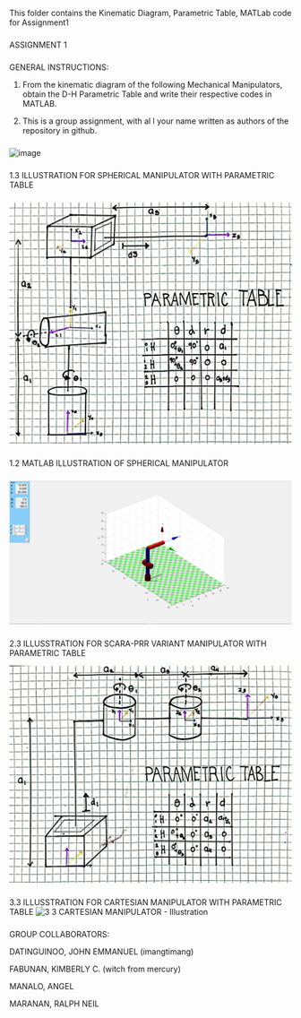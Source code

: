 This folder contains the Kinematic Diagram, Parametric Table, MATLab code for Assignment1

 ###

 ASSIGNMENT 1

 ###

 GENERAL INSTRUCTIONS:
1. From the kinematic diagram of the following Mechanical Manipulators, obtain the D-H Parametric Table and write their respective codes in MATLAB.
 
2. This is a group assignment, with al l your name written as authors of the repository in github.

###
   
![image](https://github.com/ImangTimang/CYLINDRICAL_GROUP11_ASSIGNMENT_2024/assets/157728066/ba5a6300-cd0b-48aa-8334-3abef9cd1543)


###


1.3 ILLUSTRATION FOR SPHERICAL MANIPULATOR WITH PARAMETRIC TABLE

###
![ILLUSTRATION 1](https://github.com/ImangTimang/CYLINDRICAL_GROUP11_ASSIGNMENT_2024/blob/main/ASSIGNMENT1/1.3%20Spherical%20Manipulator%20-%20Illustration.jpg?raw=true)

###

1.2 MATLAB ILLUSTRATION OF SPHERICAL MANIPULATOR

###
![matlab](https://github.com/ImangTimang/CYLINDRICAL_GROUP11_ASSIGNMENT_2024/blob/main/ASSIGNMENT1/1.2%20Spherical%20Manipulator%20-%20Modern%20Variant%20MATLAB%20Illustration.png?raw=true)

###

2.3 ILLUSSTRATION FOR SCARA-PRR VARIANT MANIPULATOR WITH PARAMETRIC TABLE

![ILLUSTRATION 2](https://github.com/ImangTimang/CYLINDRICAL_GROUP11_ASSIGNMENT_2024/blob/main/ASSIGNMENT1/2.3%20SCARA-%20PRR%20VARIANT%20ILLUSTRATION.jpg)

###

3.3 ILLUSSTRATION FOR CARTESIAN MANIPULATOR WITH PARAMETRIC TABLE
![3 3 CARTESIAN MANIPULATOR - Illustration](https://github.com/ImangTimang/CYLINDRICAL_GROUP11_ASSIGNMENT_2024/assets/157549014/d6601192-5853-4828-a777-41ae2fabc4e6)


###

GROUP COLLABORATORS:

DATINGUINOO, JOHN EMMANUEL (imangtimang)

FABUNAN, KIMBERLY C. (witch from mercury)

MANALO, ANGEL

MARANAN, RALPH NEIL
